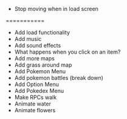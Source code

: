 - Stop moving when in load screen

===========

- Add load functionality
- Add music
- Add sound effects
- What happens when you click on an item?
- Add more maps
- Add grass around map
- Add Pokemon Menu
- Add pokemon battles (break down)
- Add Option Menu
- Add Pokedex Menu
- Make RPCs walk
- Animate water
- Animate flowers
